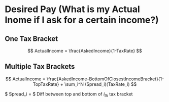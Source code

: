 # Desired Pay (What is my Actual Inome if I ask for a certain income?)

## One Tax Bracket

$$ ActualIncome = \frac{AskedIncome}{1-TaxRate} $$

## Multiple Tax Brackets

$$ ActualIncome = \frac{AskedIncome-BottomOfClosestIncomeBracket}{1-TopTaxRate} + \sum_i^N (Spread_i)(TaxRate_i) $$

$ Spread_i  = $  Diff between top and bottom of $i_{th}$ tax bracket
